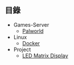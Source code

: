 ## 目錄
- Games-Server
    - [Palworld](./Games-Server/Palworld/README.md)
- Linux
    - [Docker](./Linux/Docker/README.md)
- Project
    - [LED Matrix Display](./Project/LED_Matrix_Display/README.md)